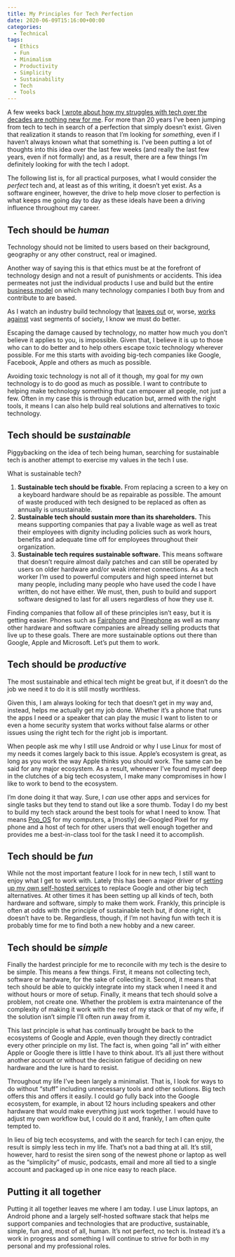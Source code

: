 ```yaml
---
title: My Principles for Tech Perfection
date: 2020-06-09T15:16:00+00:00
categories:
  - Technical
tags:
  - Ethics
  - Fun
  - Minimalism
  - Productivity
  - Simplicity
  - Sustainability
  - Tech
  - Tools
---
```


A few weeks back [I wrote about how my struggles with tech over the decades are nothing new for me][1]. For more than 20 years I’ve been jumping from tech to tech in search of a perfection that simply doesn’t exist.
Given that realization it stands to reason that I’m looking for _something_, even if I haven’t always known what that something is. I’ve been putting a lot of thoughts into this idea over the last few weeks (and really the last few years, even if not formally) and, as a result, there are a few things I’m definitely looking for with the tech I adopt.

The following list is, for all practical purposes, what I would consider the _perfect_ tech and, at least as of this writing, it doesn’t yet exist. As a software engineer, however, the drive to help move closer to perfection is what keeps me going day to day as these ideals have been a driving influence throughout my career.

## Tech should be _human_

Technology should not be limited to users based on their background, geography or any other construct, real or imagined.

Another way of saying this is that ethics must be at the forefront of technology design and not a result of punishments or accidents. This idea permeates not just the individual products I use and build but the entire [business model][2] on which many technology companies I both buy from and contribute to are based.

As I watch an industry build technology that [leaves out][3] or, worse, [works against][4] vast segments of society, I know we must do better.

Escaping the damage caused by technology, no matter how much you don’t believe it applies to you, is impossible. Given that, I believe it is up to those who can to do better and to help others escape toxic technology wherever possible. For me this starts with avoiding big-tech companies like Google, Facebook, Apple and others as much as possible.

Avoiding toxic technology is not all of it though, my goal for my own technology is to do good as much as possible. I want to contribute to helping make technology something that can empower all people, not just a few. Often in my case this is through education but, armed with the right tools, it means I can also help build real solutions and alternatives to toxic technology.

## Tech should be _sustainable_

Piggybacking on the idea of tech being human, searching for sustainable tech is another attempt to exercise my values in the tech I use.

What is sustainable tech?

1. **Sustainable tech should be fixable.** From replacing a screen to a key on a keyboard hardware should be as repairable as possible. The amount of waste produced with tech designed to be replaced as often as annually is unsustainable.
2. **Sustainable tech should sustain more than its shareholders.** This means supporting companies that pay a livable wage as well as treat their employees with dignity including policies such as work hours, benefits and adequate time off for employees throughout their organization.
3. **Sustainable tech requires sustainable software.** This means software that doesn’t require almost daily patches and can still be operated by users on older hardware and/or weak internet connections. As a tech worker I’m used to powerful computers and high speed internet but many people, including many people who have used the code I have written, do not have either. We must, then, push to build and support software designed to last for all users regardless of how they use it.

Finding companies that follow all of these principles isn’t easy, but it is getting easier. Phones such as [Fairphone][5] and [Pinephone][6] as well as many other hardware and software companies are already selling products that live up to these goals. There are more sustainable options out there than Google, Apple and Microsoft. Let’s put them to work.

## Tech should be _productive_

The most sustainable and ethical tech might be great but, if it doesn’t do the job we need it to do it is still mostly worthless.

Given this, I am always looking for tech that doesn’t get in my way and, instead, helps me actually get my job done. Whether it’s a phone that runs the apps I need or a speaker that can play the music I want to listen to or even a home security system that works without false alarms or other issues using the right tech for the right job is important.

When people ask me why I still use Android or why I use Linux for most of my needs it comes largely back to this issue. Apple’s ecosystem is great, as long as you work the way Apple thinks you should work. The same can be said for any major ecosystem. As a result, whenever I’ve found myself deep in the clutches of a big tech ecosystem, I make many compromises in how I like to work to bend to the ecosystem.

I’m done doing it that way. Sure, I _can_ use other apps and services for single tasks but they tend to stand out like a sore thumb. Today I do my best to build my tech stack around the best tools for what I need to know. That means [Pop_OS][7] for my computers, a [mostly] de-Googled Pixel for my phone and a host of tech for other users that well enough together and provides me a best-in-class tool for the task I need it to accomplish.

## Tech should be _fun_

While not the most important feature I look for in new tech, I still want to enjoy what I get to work with. Lately this has been a major driver of [setting up my own self-hosted services][8] to replace Google and other big tech alternatives. At other times it has been setting up all kinds of tech, both hardware and software, simply to make them work. Frankly, this principle is often at odds with the principle of sustainable tech but, if done right, it doesn’t have to be. Regardless, though, if I’m not having fun with tech it is probably time for me to find both a new hobby and a new career.

## Tech should be _simple_

Finally the hardest principle for me to reconcile with my tech is the desire to be simple. This means a few things. First, it means not collecting tech, software or hardware, for the sake of collecting it. Second, it means that tech should be able to quickly integrate into my stack when I need it and without hours or more of setup. Finally, it means that tech should solve a problem, not create one. Whether the problem is extra maintenance of the complexity of making it work with the rest of my stack or that of my wife, if the solution isn’t simple I’ll often run away from it.

This last principle is what has continually brought be back to the ecosystems of Google and Apple, even though they directly contradict every other principle on my list. The fact is, when going “all in” with either Apple or Google there is little I have to think about. It’s all just there without another account or without the decision fatigue of deciding on new hardware and the lure is hard to resist.

Throughout my life I’ve been largely a minimalist. That is, I look for ways to do without “stuff” including unnecessary tools and other solutions. Big tech offers this and offers it easily. I could go fully back into the Google ecosystem, for example, in about 12 hours including speakers and other hardware that would make everything just work together. I would have to adjust my own workflow but, I could do it and, frankly, I am often quite tempted to.

In lieu of big tech ecosystems, and with the search for tech I can enjoy, the result is simply less tech in my life. That’s not a bad thing at all. It’s still, however, hard to resist the siren song of the newest phone or laptop as well as the “simplicity” of music, podcasts, email and more all tied to a single account and packaged up in one nice easy to reach place.

## Putting it all together

Putting it all together leaves me where I am today. I use Linux laptops, an Android phone and a largely self-hosted software stack that helps me support companies and technologies that are productive, sustainable, simple, fun and, most of all, human. It’s not perfect, no tech is. Instead it’s a work in progress and something I will continue to strive for both in my personal and my professional roles.

 [1]: /2020/05/my-struggles-with-tech-are-not-new/
 [2]: https://en.wikipedia.org/wiki/Surveillance_capitalism
 [3]: https://gizmodo.com/why-cant-this-soap-dispenser-identify-dark-skin-1797931773
 [4]: https://www.npr.org/2018/03/20/595338116/what-did-cambridge-analytica-do-during-the-2016-election
 [5]: https://www.fairphone.com/en/
 [6]: https://www.pine64.org/pinephone/
 [7]: https://pop.system76.com/
 [8]: /2020/04/leaving-big-tech-behind-take-2/